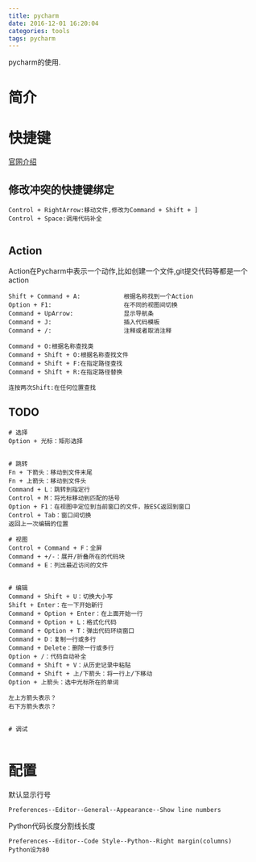 ```yaml
---
title: pycharm
date: 2016-12-01 16:20:04
categories: tools
tags: pycharm
---
```


pycharm的使用.

<!-- more -->
# 简介


# 快捷键
[官网介绍](https://www.jetbrains.com/help/pycharm/2016.1/keyboard-shortcuts-you-cannot-miss.html)  

## 修改冲突的快捷键绑定
```
Control + RightArrow:移动文件,修改为Command + Shift + ]
Control + Space:调用代码补全


```


## Action
Action在Pycharm中表示一个动作,比如创建一个文件,git提交代码等都是一个action

```
Shift + Command + A:            根据名称找到一个Action
Option + F1:                    在不同的视图间切换
Command + UpArrow:              显示导航条
Command + J:                    插入代码模板
Command + /:                    注释或者取消注释

Command + O:根据名称查找类
Command + Shift + O:根据名称查找文件
Command + Shift + F:在指定路径查找
Command + Shift + R:在指定路径替换

连按两次Shift:在任何位置查找

```


## TODO

```
# 选择
Option + 光标：矩形选择


# 跳转
Fn + 下箭头：移动到文件末尾
Fn + 上箭头：移动到文件头
Command + L：跳转到指定行
Control + M：将光标移动到匹配的括号
Option + F1：在视图中定位到当前窗口的文件，按ESC返回到窗口
Control + Tab：窗口间切换
返回上一次编辑的位置

# 视图
Control + Command + F：全屏
Command + +/-：展开/折叠所在的代码块
Command + E：列出最近访问的文件


# 编辑
Command + Shift + U：切换大小写
Shift + Enter：在一下开始新行
Command + Option + Enter：在上面开始一行
Command + Option + L：格式化代码Command + Option + T：弹出代码环绕窗口
Command + D：复制一行或多行
Command + Delete：删除一行或多行
Option + /：代码自动补全Command + Shift + V：从历史记录中粘贴Command + Shift + 上/下箭头：将一行上/下移动Option + 上箭头：选中光标所在的单词

左上方箭头表示？
右下方箭头表示？

# 调试


```
# 配置
默认显示行号

```
Preferences--Editor--General--Appearance--Show line numbers
```

Python代码长度分割线长度

```
Preferences--Editor--Code Style--Python--Right margin(columns)
Python设为80
```
